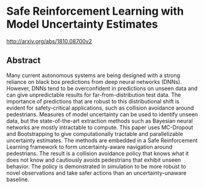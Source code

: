 # Safe Reinforcement Learning with Model Uncertainty Estimates
http://arxiv.org/abs/1810.08700v2
## Abstract
Many current autonomous systems are being designed with a strong reliance on black box predictions from deep neural networks (DNNs). However, DNNs tend to be overconfident in predictions on unseen data and can give unpredictable results for far-from-distribution test data. The importance of predictions that are robust to this distributional shift is evident for safety-critical applications, such as collision avoidance around pedestrians. Measures of model uncertainty can be used to identify unseen data, but the state-of-the-art extraction methods such as Bayesian neural networks are mostly intractable to compute. This paper uses MC-Dropout and Bootstrapping to give computationally tractable and parallelizable uncertainty estimates. The methods are embedded in a Safe Reinforcement Learning framework to form uncertainty-aware navigation around pedestrians. The result is a collision avoidance policy that knows what it does not know and cautiously avoids pedestrians that exhibit unseen behavior. The policy is demonstrated in simulation to be more robust to novel observations and take safer actions than an uncertainty-unaware baseline.